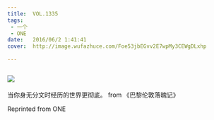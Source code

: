```yaml
---
title:	VOL.1335
tags:
 - 一个
 - ONE
date:	2016/06/2 1:41:41
cover:	http://image.wufazhuce.com/Foe53jbEGvv2E7wpMy3CEWgDLxhp

---
```

![](http://image.wufazhuce.com/Foe53jbEGvv2E7wpMy3CEWgDLxhp)
---

当你身无分文时经历的世界更彻底。 from 《巴黎伦敦落魄记》
 
Reprinted from ONE
